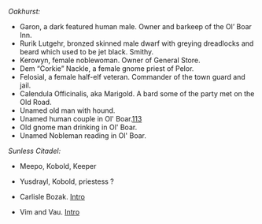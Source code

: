 *Oakhurst:*
- Garon, a dark featured human male. Owner and barkeep of the Ol’ Boar Inn.
- Rurik Lutgehr, bronzed skinned male dwarf with greying dreadlocks and beard which used to be jet black. Smithy.
- Kerowyn, female noblewoman. Owner of General Store.
- Dem “Corkie” Nackle, a female gnome priest of Pelor.
- Felosial, a female half-elf veteran. Commander of the town guard and jail.
- Calendula Officinalis, aka Marigold. A bard some of the party met on the Old Road.
- Unamed old man with hound.
- Unamed human couple in Ol' Boar.[113](https://www.dndbeyond.com/forums/d-d-beyond-general/play-by-post/37396-tftyp-part-1-the-sunless-citadel-dm?comment=113)
- Old gnome man drinking in Ol' Boar.
- Unamed Nobleman reading in Ol' Boar.

*Sunless Citadel:*
- Meepo, Kobold, Keeper
- Yusdrayl, Kobold, priestess ? 

- Carlisle Bozak. [Intro](https://www.dndbeyond.com/forums/d-d-beyond-general/play-by-post/37396-tftyp-part-1-the-sunless-citadel-dm?comment=134)
- Vim and Vau. [Intro](https://www.dndbeyond.com/forums/d-d-beyond-general/play-by-post/37396-tftyp-part-1-the-sunless-citadel-dm?comment=139)

